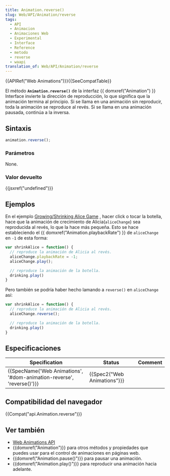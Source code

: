 ```yaml
---
title: Animation.reverse()
slug: Web/API/Animation/reverse
tags:
  - API
  - Animacion
  - Animaciones Web
  - Experimental
  - Interface
  - Reference
  - metodo
  - reverse
  - waapi
translation_of: Web/API/Animation/reverse
---
```

{{APIRef("Web Animations")}}{{SeeCompatTable}}

El método **`Animation.reverse()`** de la interfaz {{ domxref("Animation") }} Interface invierte la dirección de reproducción, lo que significa que la animación termina al principio. Si se llama en una animación sin reproducir, toda la animación se reproduce al revés. Si se llama en una animación pausada, continúa a la inversa.

## Sintaxis

```js
animation.reverse();
```

### Parámetros

None.

### Valor devuelto

{{jsxref("undefined")}}

## Ejemplos

En el ejemplo [Growing/Shrinking Alice Game](http://codepen.io/rachelnabors/pen/PNYGZQ?editors=0010) , hacer click o tocar la botella, hace que la animación de crecimiento de Alicia(`aliceChange`) sea reproducida al revés, lo que la hace más pequeña. Esto se hace estableciendo el {{ domxref("Animation.playbackRate") }} de `aliceChange` en `-1` de esta forma:

```js
var shrinkAlice = function() {
  // reproduce la animación de Alicia al revés.
  aliceChange.playbackRate = -1;
  aliceChange.play();

  // reproduce la animación de la botella.
  drinking.play()
}
```

Pero también se podría haber hecho lamando a `reverse()` en `aliceChange` así:

```js
var shrinkAlice = function() {
  // reproduce la animación de Alicia al revés.
  aliceChange.reverse();

  // reproduce la animación de la botella.
  drinking.play()
}
```

## Especificaciones

| Specification                                                                                | Status                               | Comment |
| -------------------------------------------------------------------------------------------- | ------------------------------------ | ------- |
| {{SpecName('Web Animations', '#dom-animation-reverse', 'reverse()')}} | {{Spec2("Web Animations")}} |         |

## Compatibilidad del navegador

{{Compat("api.Animation.reverse")}}

## Ver también

- [Web Animations API](/es/docs/Web/API/Web_Animations_API)
- {{domxref("Animation")}} para otros métodos y propiedades que puedes usar para el control de animaciones en páginas web.
- {{domxref("Animation.pause()")}} para pausar una animación.
- {{domxref("Animation.play()")}} para reproducir una animación hacia adelante.

